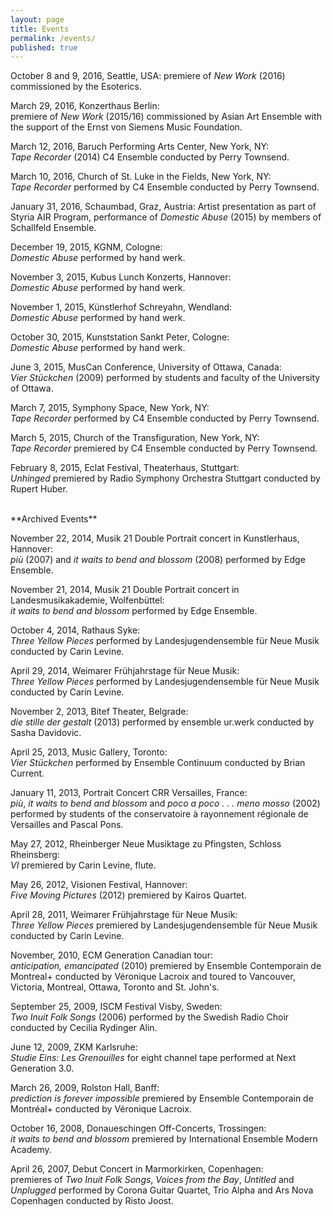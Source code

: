 ```yaml
---
layout: page
title: Events
permalink: /events/
published: true
---
```





October 8 and 9, 2016, Seattle, USA:
premiere of *New Work* (2016) commissioned by the Esoterics.

March 29, 2016, Konzerthaus Berlin:  
premiere of *New Work* (2015/16) commissioned by Asian Art Ensemble with the support of the Ernst von Siemens Music Foundation. 

March 12, 2016, Baruch Performing Arts Center, New York, NY:  
*Tape Recorder* (2014) C4 Ensemble conducted by Perry Townsend.

March 10, 2016, Church of St. Luke in the Fields, New York, NY:  
*Tape Recorder* performed by C4 Ensemble conducted by Perry Townsend.

January 31, 2016, Schaumbad, Graz, Austria: Artist presentation as part of Styria AIR Program, performance of *Domestic Abuse* (2015) by members of Schallfeld Ensemble.

December 19, 2015, KGNM, Cologne:  
*Domestic Abuse* performed by hand werk.

November 3, 2015, Kubus Lunch Konzerts, Hannover:  
*Domestic Abuse* performed by hand werk.

November 1, 2015, Künstlerhof Schreyahn, Wendland:  
*Domestic Abuse* performed by hand werk.

October 30, 2015, Kunststation Sankt Peter, Cologne:  
*Domestic Abuse* performed by hand werk.

June 3, 2015, MusCan Conference, University of Ottawa, Canada:  
*Vier Stückchen* (2009) performed by students and faculty of the University of Ottawa.

March 7, 2015, Symphony Space, New York, NY:  
*Tape Recorder* performed by C4 Ensemble conducted by Perry Townsend.

March 5, 2015, Church of the Transfiguration, New York, NY:  
*Tape Recorder* premiered by C4 Ensemble conducted by Perry Townsend.

February 8, 2015, Eclat Festival, Theaterhaus, Stuttgart:  
*Unhinged* premiered by Radio Symphony Orchestra Stuttgart conducted by Rupert Huber.

<br>
**Archived Events**

November 22, 2014, Musik 21 Double Portrait concert in Kunstlerhaus, Hannover:  
*più* (2007) and *it waits to bend and blossom* (2008) performed by Edge Ensemble.

November 21, 2014, Musik 21 Double Portrait concert in Landesmusikakademie, Wolfenbüttel:  
*it waits to bend and blossom* performed by Edge Ensemble.

October 4, 2014, Rathaus Syke:  
*Three Yellow Pieces* performed by Landesjugendensemble für Neue Musik conducted by Carin Levine.

April 29, 2014, Weimarer Frühjahrstage für Neue Musik:  
*Three Yellow Pieces* performed by Landesjugendensemble für Neue Musik conducted by Carin Levine.

November 2, 2013, Bitef Theater, Belgrade:  
*die stille der gestalt* (2013) performed by ensemble ur.werk conducted by Sasha Davidovic.

April 25, 2013, Music Gallery, Toronto:  
*Vier Stückchen* performed by Ensemble Continuum conducted by Brian Current.

January 11, 2013, Portrait Concert CRR Versailles, France:  
*più*, *it waits to bend and blossom* and *poco a poco . . . meno mosso* (2002) performed by students of the conservatoire à rayonnement régionale de Versailles and Pascal Pons.

May 27, 2012, Rheinberger Neue Musiktage zu Pfingsten, Schloss Rheinsberg:  
*VI* premiered by Carin Levine, flute.

May 26, 2012, Visionen Festival, Hannover:  
*Five Moving Pictures* (2012) premiered by Kairos Quartet.

April 28, 2011, Weimarer Frühjahrstage für Neue Musik:  
*Three Yellow Pieces* premiered by Landesjugendensemble für Neue Musik conducted by Carin Levine.

November, 2010, ECM Generation Canadian tour:  
*anticipation, emancipated* (2010) premiered by Ensemble Contemporain de Montreal+ conducted by Véronique Lacroix and toured to Vancouver, Victoria, Montreal, Ottawa, Toronto and St. John's.

September 25, 2009, ISCM Festival Visby, Sweden:  
*Two Inuit Folk Songs* (2006) performed by the Swedish Radio Choir conducted by Cecilia Rydinger Alin.

June 12, 2009, ZKM Karlsruhe:  
*Studie Eins: Les Grenouilles* for eight channel tape performed at Next Generation 3.0.

March 26, 2009, Rolston Hall, Banff:  
*prediction is forever impossible* premiered by Ensemble Contemporain de Montréal+ conducted by Véronique Lacroix.

October 16, 2008, Donaueschingen Off-Concerts, Trossingen:  
*it waits to bend and blossom* premiered by International Ensemble Modern Academy.

April 26, 2007, Debut Concert in Marmorkirken, Copenhagen:  
premieres of *Two Inuit Folk Songs*, *Voices from the Bay*, *Untitled* and *Unplugged* performed by Corona Guitar Quartet, Trio Alpha and Ars Nova Copenhagen conducted by Risto Joost.
